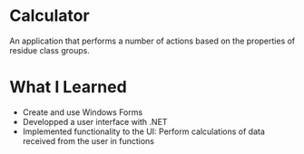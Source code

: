 # Calculator

An application that performs a number of actions based on the properties of residue class groups. 

# What I Learned

* Create and use Windows Forms
* Developped a user interface with .NET
* Implemented functionality  to the UI: Perform calculations of data received from the user in functions
